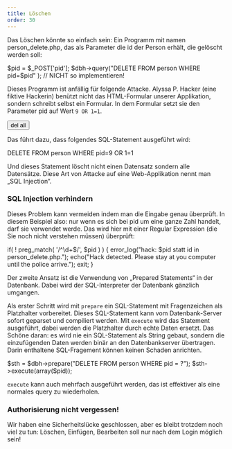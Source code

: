 ```yaml
---
title: Löschen
order: 30
---
```


Das Löschen könnte so einfach sein: Ein Programm mit namen person_delete.php, das als Parameter die id der Person erhält, die gelöscht werden soll:

<php caption="Skript person_delete.php mit Sicherheitslücke!">
$pid   = $_POST['pid'];
$dbh->query("DELETE FROM person WHERE pid=$pid" );  // NICHT so implementieren!
</php>

Dieses Programm ist anfällig für folgende Attacke. Alyssa P. Hacker (eine fiktive Hackerin) 
benützt nicht das HTML-Formular unserer Applikation, sondern schreibt selbst ein Formular.
In dem Formular setzt sie den Parameter pid auf Wert `9 OR 1=1`.

<htmlcode caption="Formular für die Attacke auf das Skript person_delete.php">
<form method="post" action="person_delete.php" >
    <input type="hidden" value="9 OR 1=1" name="pid"/>
    <input type="submit" value="del all"/>
</form>
</htmlcode>

Das führt dazu, dass folgendes SQL-Statement ausgeführt wird:

<sql>
DELETE FROM person WHERE pid=9 OR 1=1
</sql>

Und dieses Statement löscht nicht einen Datensatz sondern alle Datensätze. Diese Art von Attacke auf eine Web-Applikation nennt man „SQL Injection“.

### SQL Injection verhindern
Dieses Problem kann vermeiden indem man die Eingabe genau überprüft. In diesem Beispiel also: nur wenn es sich bei pid um eine ganze Zahl handelt, darf sie verwendet werde. Das wird hier mit einer Regular Expression (die Sie noch nicht verstehen müssen) überprüft:

<php caption="Eingabeprüfung mit Regular Expression">
if( ! preg_match( '/^\d+$/', $pid ) ) {
    error_log("hack: $pid statt id in person_delete.php.");
    echo("Hack detected. Please stay at you computer until the police arrive.");
    exit;
}
</php>

Der zweite Ansatz ist die Verwendung von „Prepared Statements“ in der Datenbank. Dabei wird der SQL-Interpreter der Datenbank gänzlich umgangen. 

Als erster Schritt wird mit `prepare` ein SQL-Statement mit Fragenzeichen als Platzhalter vorbereitet. Dieses SQL-Statement kann vom Datenbank-Server sofort geparset und compiliert werden. Mit `execute` wird das Statement ausgeführt, dabei werden die Platzhalter durch echte Daten ersetzt.  Das Schöne daran: es wird nie ein SQL-Statement als String gebaut, sondern die einzufügenden Daten werden binär an den Datenbankserver übertragen. Darin enthaltene SQL-Fragement können keinen Schaden anrichten.

<php>
$sth = $dbh->prepare("DELETE FROM person WHERE pid = ?");
$sth->execute(array($pid));
</php>

`execute` kann auch mehrfach ausgeführt werden, das ist effektiver als eine normales query zu wiederholen.

### Authorisierung nicht vergessen!
Wir haben eine Sicherheitslücke geschlossen, aber es bleibt trotzdem noch viel zu tun: Löschen, Einfügen, Bearbeiten soll nur nach dem Login möglich sein!

